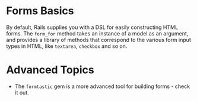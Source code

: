 # Forms Basics

By default, Rails supplies you with a DSL for easily constructing HTML forms. The `form_for` method takes an instance of a model as an argument, and provides a library of methods that correspond to the various form input types in HTML, like `textarea`, `checkbox` and so on.



# Advanced Topics

* The `formtastic` gem is a more advanced tool for building forms - check it out.
